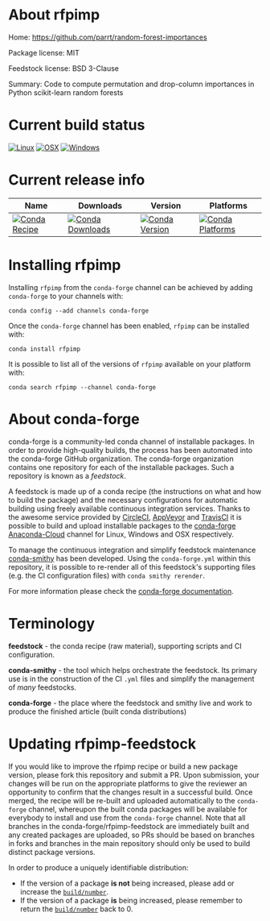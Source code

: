 About rfpimp
============

Home: https://github.com/parrt/random-forest-importances

Package license: MIT

Feedstock license: BSD 3-Clause

Summary: Code to compute permutation and drop-column importances in Python scikit-learn random forests



Current build status
====================

[![Linux](https://img.shields.io/circleci/project/github/conda-forge/rfpimp-feedstock/master.svg?label=Linux)](https://circleci.com/gh/conda-forge/rfpimp-feedstock)
[![OSX](https://img.shields.io/travis/conda-forge/rfpimp-feedstock/master.svg?label=macOS)](https://travis-ci.org/conda-forge/rfpimp-feedstock)
[![Windows](https://img.shields.io/appveyor/ci/conda-forge/rfpimp-feedstock/master.svg?label=Windows)](https://ci.appveyor.com/project/conda-forge/rfpimp-feedstock/branch/master)

Current release info
====================

| Name | Downloads | Version | Platforms |
| --- | --- | --- | --- |
| [![Conda Recipe](https://img.shields.io/badge/recipe-rfpimp-green.svg)](https://anaconda.org/conda-forge/rfpimp) | [![Conda Downloads](https://img.shields.io/conda/dn/conda-forge/rfpimp.svg)](https://anaconda.org/conda-forge/rfpimp) | [![Conda Version](https://img.shields.io/conda/vn/conda-forge/rfpimp.svg)](https://anaconda.org/conda-forge/rfpimp) | [![Conda Platforms](https://img.shields.io/conda/pn/conda-forge/rfpimp.svg)](https://anaconda.org/conda-forge/rfpimp) |

Installing rfpimp
=================

Installing `rfpimp` from the `conda-forge` channel can be achieved by adding `conda-forge` to your channels with:

```
conda config --add channels conda-forge
```

Once the `conda-forge` channel has been enabled, `rfpimp` can be installed with:

```
conda install rfpimp
```

It is possible to list all of the versions of `rfpimp` available on your platform with:

```
conda search rfpimp --channel conda-forge
```


About conda-forge
=================

conda-forge is a community-led conda channel of installable packages.
In order to provide high-quality builds, the process has been automated into the
conda-forge GitHub organization. The conda-forge organization contains one repository
for each of the installable packages. Such a repository is known as a *feedstock*.

A feedstock is made up of a conda recipe (the instructions on what and how to build
the package) and the necessary configurations for automatic building using freely
available continuous integration services. Thanks to the awesome service provided by
[CircleCI](https://circleci.com/), [AppVeyor](http://www.appveyor.com/)
and [TravisCI](https://travis-ci.org/) it is possible to build and upload installable
packages to the [conda-forge](https://anaconda.org/conda-forge)
[Anaconda-Cloud](http://docs.anaconda.org/) channel for Linux, Windows and OSX respectively.

To manage the continuous integration and simplify feedstock maintenance
[conda-smithy](http://github.com/conda-forge/conda-smithy) has been developed.
Using the ``conda-forge.yml`` within this repository, it is possible to re-render all of
this feedstock's supporting files (e.g. the CI configuration files) with ``conda smithy rerender``.

For more information please check the [conda-forge documentation](https://conda-forge.org/docs/).

Terminology
===========

**feedstock** - the conda recipe (raw material), supporting scripts and CI configuration.

**conda-smithy** - the tool which helps orchestrate the feedstock.
                   Its primary use is in the construction of the CI ``.yml`` files
                   and simplify the management of *many* feedstocks.

**conda-forge** - the place where the feedstock and smithy live and work to
                  produce the finished article (built conda distributions)


Updating rfpimp-feedstock
=========================

If you would like to improve the rfpimp recipe or build a new
package version, please fork this repository and submit a PR. Upon submission,
your changes will be run on the appropriate platforms to give the reviewer an
opportunity to confirm that the changes result in a successful build. Once
merged, the recipe will be re-built and uploaded automatically to the
`conda-forge` channel, whereupon the built conda packages will be available for
everybody to install and use from the `conda-forge` channel.
Note that all branches in the conda-forge/rfpimp-feedstock are
immediately built and any created packages are uploaded, so PRs should be based
on branches in forks and branches in the main repository should only be used to
build distinct package versions.

In order to produce a uniquely identifiable distribution:
 * If the version of a package **is not** being increased, please add or increase
   the [``build/number``](http://conda.pydata.org/docs/building/meta-yaml.html#build-number-and-string).
 * If the version of a package **is** being increased, please remember to return
   the [``build/number``](http://conda.pydata.org/docs/building/meta-yaml.html#build-number-and-string)
   back to 0.